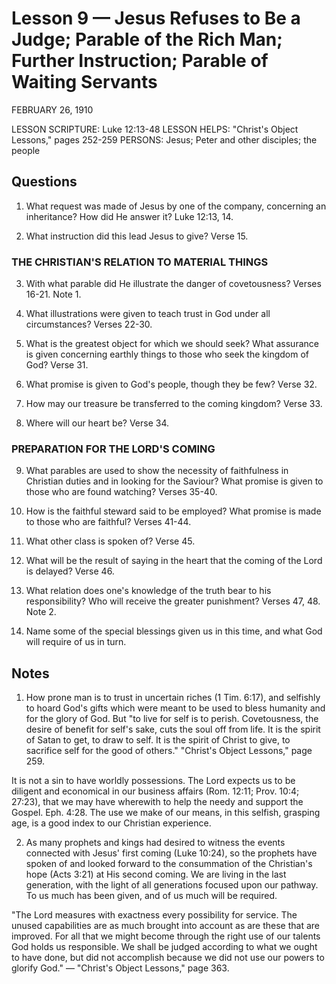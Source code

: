 # Lesson 9 — Jesus Refuses to Be a Judge; Parable of the Rich Man; Further Instruction; Parable of Waiting Servants

FEBRUARY 26, 1910

LESSON SCRIPTURE: Luke 12:13-48
LESSON HELPS: "Christ's Object Lessons," pages 252-259
PERSONS: Jesus; Peter and other disciples; the people

## Questions

1. What request was made of Jesus by one of the company, concerning an inheritance? How did He answer it? Luke 12:13, 14.

2. What instruction did this lead Jesus to give? Verse 15.

### THE CHRISTIAN'S RELATION TO MATERIAL THINGS

3. With what parable did He illustrate the danger of covetousness? Verses 16-21. Note 1.

4. What illustrations were given to teach trust in God under all circumstances? Verses 22-30.

5. What is the greatest object for which we should seek? What assurance is given concerning earthly things to those who seek the kingdom of God? Verse 31.

6. What promise is given to God's people, though they be few? Verse 32.

7. How may our treasure be transferred to the coming kingdom? Verse 33.

8. Where will our heart be? Verse 34.

### PREPARATION FOR THE LORD'S COMING

9. What parables are used to show the necessity of faithfulness in Christian duties and in looking for the Saviour? What promise is given to those who are found watching? Verses 35-40.

10. How is the faithful steward said to be employed? What promise is made to those who are faithful? Verses 41-44.

11. What other class is spoken of? Verse 45.

12. What will be the result of saying in the heart that the coming of the Lord is delayed? Verse 46.

13. What relation does one's knowledge of the truth bear to his responsibility? Who will receive the greater punishment? Verses 47, 48. Note 2.

14. Name some of the special blessings given us in this time, and what God will require of us in turn.

## Notes

1. How prone man is to trust in uncertain riches (1 Tim. 6:17), and selfishly to hoard God's gifts which were meant to be used to bless humanity and for the glory of God. But "to live for self is to perish. Covetousness, the desire of benefit for self's sake, cuts the soul off from life. It is the spirit of Satan to get, to draw to self. It is the spirit of Christ to give, to sacrifice self for the good of others." "Christ's Object Lessons," page 259.

It is not a sin to have worldly possessions. The Lord expects us to be diligent and economical in our business affairs (Rom. 12:11; Prov. 10:4; 27:23), that we may have wherewith to help the needy and support the Gospel. Eph. 4:28. The use we make of our means, in this selfish, grasping age, is a good index to our Christian experience.

2. As many prophets and kings had desired to witness the events connected with Jesus' first coming (Luke 10:24), so the prophets have spoken of and looked forward to the consummation of the Christian's hope (Acts 3:21) at His second coming. We are living in the last generation, with the light of all generations focused upon our pathway. To us much has been given, and of us much will be required.

"The Lord measures with exactness every possibility for service. The unused capabilities are as much brought into account as are these that are improved. For all that we might become through the right use of our talents God holds us responsible. We shall be judged according to what we ought to have done, but did not accomplish because we did not use our powers to glorify God." — "Christ's Object Lessons," page 363.